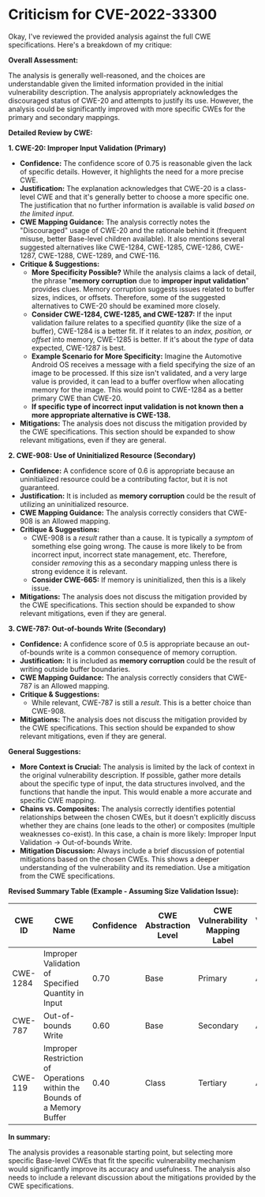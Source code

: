 # Criticism for CVE-2022-33300

Okay, I've reviewed the provided analysis against the full CWE specifications. Here's a breakdown of my critique:

**Overall Assessment:**

The analysis is generally well-reasoned, and the choices are understandable given the limited information provided in the initial vulnerability description. The analysis appropriately acknowledges the discouraged status of CWE-20 and attempts to justify its use. However, the analysis could be significantly improved with more specific CWEs for the primary and secondary mappings.

**Detailed Review by CWE:**

**1. CWE-20: Improper Input Validation (Primary)**

*   **Confidence:** The confidence score of 0.75 is reasonable given the lack of specific details. However, it highlights the need for a more precise CWE.
*   **Justification:** The explanation acknowledges that CWE-20 is a class-level CWE and that it's generally better to choose a more specific one. The justification that no further information is available is valid *based on the limited input*.
*   **CWE Mapping Guidance:** The analysis correctly notes the "Discouraged" usage of CWE-20 and the rationale behind it (frequent misuse, better Base-level children available). It also mentions several suggested alternatives like CWE-1284, CWE-1285, CWE-1286, CWE-1287, CWE-1288, CWE-1289, and CWE-116.
*   **Critique & Suggestions:**
    *   **More Specificity Possible?** While the analysis claims a lack of detail, the phrase "**memory corruption** due to **improper input validation**" provides clues. Memory corruption suggests issues related to buffer sizes, indices, or offsets. Therefore, some of the suggested alternatives to CWE-20 should be examined more closely.
    *   **Consider CWE-1284, CWE-1285, and CWE-1287:** If the input validation failure relates to a specified *quantity* (like the size of a buffer), CWE-1284 is a better fit.  If it relates to an *index, position, or offset* into memory, CWE-1285 is better.  If it's about the *type* of data expected, CWE-1287 is best.
    *   **Example Scenario for More Specificity:** Imagine the Automotive Android OS receives a message with a field specifying the size of an image to be processed. If this size isn't validated, and a very large value is provided, it can lead to a buffer overflow when allocating memory for the image. This would point to CWE-1284 as a better primary CWE than CWE-20.
    *   **If specific type of incorrect input validation is not known then a more appropriate alternative is CWE-138.**  
*   **Mitigations:** The analysis does not discuss the mitigation provided by the CWE specifications. This section should be expanded to show relevant mitigations, even if they are general.

**2. CWE-908: Use of Uninitialized Resource (Secondary)**

*   **Confidence:** A confidence score of 0.6 is appropriate because an uninitialized resource could be a contributing factor, but it is not guaranteed.
*   **Justification:** It is included as **memory corruption** could be the result of utilizing an uninitialized resource.
*   **CWE Mapping Guidance:** The analysis correctly considers that CWE-908 is an Allowed mapping.
*   **Critique & Suggestions:**
    *   CWE-908 is a *result* rather than a cause. It is typically a *symptom* of something else going wrong. The cause is more likely to be from incorrect input, incorrect state management, etc. Therefore, consider *removing* this as a secondary mapping unless there is strong evidence it is relevant.
    *   **Consider CWE-665:** If memory is uninitialized, then this is a likely issue.
*   **Mitigations:** The analysis does not discuss the mitigation provided by the CWE specifications. This section should be expanded to show relevant mitigations, even if they are general.

**3. CWE-787: Out-of-bounds Write (Secondary)**

*   **Confidence:** A confidence score of 0.5 is appropriate because an out-of-bounds write is a common consequence of memory corruption.
*   **Justification:** It is included as **memory corruption** could be the result of writing outside buffer boundaries.
*   **CWE Mapping Guidance:** The analysis correctly considers that CWE-787 is an Allowed mapping.
*   **Critique & Suggestions:**
    *   While relevant, CWE-787 is still a *result*. This is a better choice than CWE-908.
*   **Mitigations:** The analysis does not discuss the mitigation provided by the CWE specifications. This section should be expanded to show relevant mitigations, even if they are general.

**General Suggestions:**

*   **More Context is Crucial:** The analysis is limited by the lack of context in the original vulnerability description. If possible, gather more details about the specific type of input, the data structures involved, and the functions that handle the input. This would enable a more accurate and specific CWE mapping.
*   **Chains vs. Composites:** The analysis correctly identifies potential relationships between the chosen CWEs, but it doesn't explicitly discuss whether they are chains (one leads to the other) or composites (multiple weaknesses co-exist). In this case, a chain is more likely: Improper Input Validation -> Out-of-bounds Write.
*   **Mitigation Discussion:** Always include a brief discussion of potential mitigations based on the chosen CWEs. This shows a deeper understanding of the vulnerability and its remediation. Use a mitigation from the CWE specifications.

**Revised Summary Table (Example - Assuming Size Validation Issue):**

| CWE ID | CWE Name | Confidence | CWE Abstraction Level | CWE Vulnerability Mapping Label | CWE-Vulnerability Mapping Notes |
|---|---|---|---|---|---|
| CWE-1284 | Improper Validation of Specified Quantity in Input | 0.70 | Base | Primary | Allowed |
| CWE-787 | Out-of-bounds Write | 0.60 | Base | Secondary | Allowed |
| CWE-119 | Improper Restriction of Operations within the Bounds of a Memory Buffer | 0.40 | Class | Tertiary | Allowed |

**In summary:**

The analysis provides a reasonable starting point, but selecting more specific Base-level CWEs that fit the specific vulnerability mechanism would significantly improve its accuracy and usefulness. The analysis also needs to include a relevant discussion about the mitigations provided by the CWE specifications.